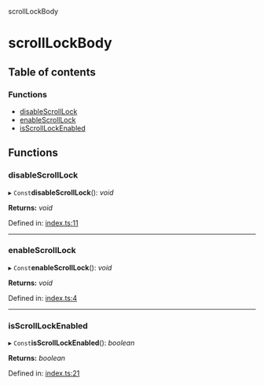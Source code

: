 scrollLockBody

# scrollLockBody

## Table of contents

### Functions

- [disableScrollLock](README.md#disablescrolllock)
- [enableScrollLock](README.md#enablescrolllock)
- [isScrollLockEnabled](README.md#isscrolllockenabled)

## Functions

### disableScrollLock

▸ `Const`**disableScrollLock**(): *void*

**Returns:** *void*

Defined in: [index.ts:11](https://github.com/kunukn/scroll-lock-body/blob/78be604/src/index.ts#L11)

___

### enableScrollLock

▸ `Const`**enableScrollLock**(): *void*

**Returns:** *void*

Defined in: [index.ts:4](https://github.com/kunukn/scroll-lock-body/blob/78be604/src/index.ts#L4)

___

### isScrollLockEnabled

▸ `Const`**isScrollLockEnabled**(): *boolean*

**Returns:** *boolean*

Defined in: [index.ts:21](https://github.com/kunukn/scroll-lock-body/blob/78be604/src/index.ts#L21)
